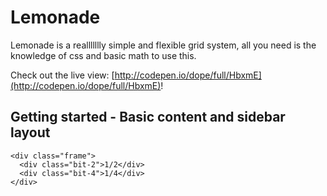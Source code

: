 Lemonade
====
Lemonade is a reallllllly simple and flexible grid system, all you need is the knowledge of css and basic math to use this.

Check out the live view: [http://codepen.io/dope/full/HbxmE](http://codepen.io/dope/full/HbxmE)!

## Getting started - Basic content and sidebar layout

```
<div class="frame">
  <div class="bit-2">1/2</div>
  <div class="bit-4">1/4</div>
</div>
```
